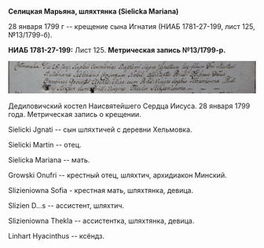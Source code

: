 **Селицкая Марьяна, шляхтянка (Sielicka Mariana)**

28 января 1799 г -- крещение сына Игнатия (НИАБ 1781-27-199, лист 125,
№13/1799-б).

**НИАБ 1781-27-199:** Лист 125. **Метрическая запись №13/1799-р.**

![](./media/52e872ae0a98217ec440e7a79b6b2185863f428f.png)

Дедиловичский костел Наисвятейшего Сердца Иисуса. 28 января 1799 года.
Метрическая запись о крещении.

Sielicki Jgnati -- сын шляхтичей с деревни Хельмовка.

Sielicki Martin -- отец.

Sielicka Mariana -- мать.

Growski Onufri -- крестный отец, шляхтич, архидиакон Минский.

Slizieniowna Sofia - крестная мать, шляхтянка, девица.

Slizien D\...s -- ассистент, шляхтич.

Slizieniowna Thekla -- ассистентка, шляхтянка, девица.

Linhart Hyacinthus -- ксёндз.
